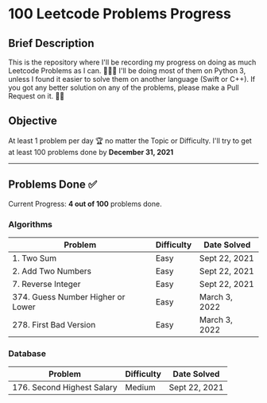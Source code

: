 # 100 Leetcode Problems Progress

## Brief Description
This is the repository where I'll be recording my progress on doing as much Leetcode Problems as I can. 👨🏽‍💻
I'll be doing most of them on Python 3, unless I found it easier to solve them on another language (Swift or C++).
If you got any better solution on any of the problems, please make a Pull Request on it. 🙌🏽

## Objective
At least 1 problem per day 🏆 no matter the Topic or Difficulty. 
I'll try to get at least 100 problems done by **December 31, 2021**

<hr>

## Problems Done ✅
Current Progress: **4 out of 100** problems done.

### Algorithms
Problem                            | Difficulty | Date Solved
---------------------------------- | ---------- | -----------
1\. Two Sum                        | Easy       | Sept 22, 2021
2\. Add Two Numbers                | Easy       | Sept 22, 2021
7\. Reverse Integer                | Easy       | Sept 22, 2021
374\. Guess Number Higher or Lower | Easy       | March 3, 2022
278. First Bad Version             | Easy       | March 3, 2022

### Database
Problem                     | Difficulty | Date Solved
--------------------------- | ---------- | -----------
176\. Second Highest Salary | Medium     | Sept 22, 2021


